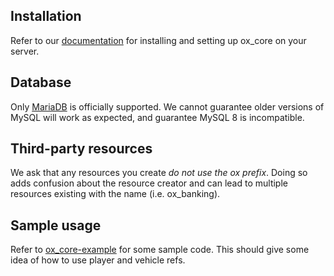 ## Installation

Refer to our [documentation](https://overextended.github.io/docs/ox_core/) for installing and setting up ox_core on your server.

## Database

Only [MariaDB](https://mariadb.com/downloads/) is officially supported.
We cannot guarantee older versions of MySQL will work as expected, and guarantee MySQL 8 is incompatible.

## Third-party resources

We ask that any resources you create _do not use the ox prefix_.
Doing so adds confusion about the resource creator and can lead to multiple resources existing with the name (i.e. ox_banking).

## Sample usage

Refer to [ox_core-example](https://github.com/overextended/ox_core-example) for some sample code. This should give some idea of how to use player and vehicle refs.
